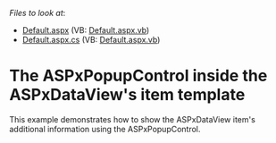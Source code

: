 <!-- default file list -->
*Files to look at*:

* [Default.aspx](./CS/ExampleE304/Default.aspx) (VB: [Default.aspx.vb](./VB/ExampleE304/Default.aspx.vb))
* [Default.aspx.cs](./CS/ExampleE304/Default.aspx.cs) (VB: [Default.aspx.vb](./VB/ExampleE304/Default.aspx.vb))
<!-- default file list end -->
# The ASPxPopupControl inside the ASPxDataView's item template


<p>This example demonstrates how to show  the ASPxDataView item's additional information using the ASPxPopupControl.</p>

<br/>


